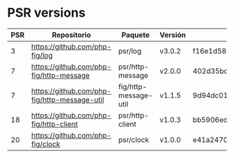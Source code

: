 # PSR versions

| PSR | Repositorio                                    | Paquete               | Versión | Commit
| --- | --- | --- | --- | ---
| 3   | <https://github.com/php-fig/log>               | psr/log               | v3.0.2 | f16e1d5863e37f8d8c2a01719f5b34baa2b714d3
| 7   | <https://github.com/php-fig/http-message>      | psr/http-message      | v2.0.0 | 402d35bcb92c70c026d1a6a9883f06b2ead23d71
| 7   | <https://github.com/php-fig/http-message-util> | fig/http-message-util | v1.1.5 | 9d94dc0154230ac39e5bf89398b324a86f63f765
| 18  | <https://github.com/php-fig/http-client>       | psr/http-client       | v1.0.3 | bb5906edc1c324c9a05aa0873d40117941e5fa90
| 20  | <https://github.com/php-fig/clock>             | psr/clock             | v1.0.0 | e41a24703d4560fd0acb709162f73b8adfc3aa0d
